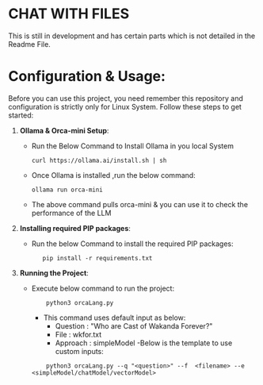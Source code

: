 # CHAT WITH FILES
This is still in development and has certain parts which is not detailed in the Readme File.

# Configuration & Usage:

Before you can use this project, you need remember this repository and configuration is strictly only for Linux System. Follow these steps to get started:
1. **Ollama & Orca-mini Setup**:
   - Run the Below Command to Install Ollama in you local System
     ```
     curl https://ollama.ai/install.sh | sh
     ```

   - Once Ollama is installed ,run the below command:
     ```
     ollama run orca-mini
     ```
    - The above command pulls orca-mini & you can use it to check the performance of the LLM
    
2. **Installing required PIP packages**:
   - Run the below Command to install the required PIP packages:
     ```
        pip install -r requirements.txt
     ```

4. **Running the Project**:
   - Execute below command to run the project:
        ```
            python3 orcaLang.py
        ```
        - This command uses default input as below:
            - Question : "Who are Cast of Wakanda Forever?"
            - File : wkfor.txt
            - Approach : simpleModel
   -Below is the template to use custom inputs:
        ```
            python3 orcaLang.py --q "<question>" --f  <filename> --e <simpleModel/chatModel/vectorModel>
        ``` 

